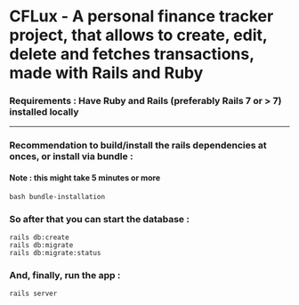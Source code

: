 # CFLux - A personal finance tracker project, that allows to create, edit, delete and fetches transactions, made with Rails and Ruby 

### Requirements : Have Ruby and Rails (preferably Rails 7 or > 7) installed locally
<hr>

### Recommendation to build/install the rails dependencies at onces, or install via bundle : 
#### Note : this might take 5 minutes or more

```
bash bundle-installation
```

### So after that you can start the database : 

```
rails db:create
rails db:migrate
rails db:migrate:status
```

### And, finally, run the app : 

```
rails server
```